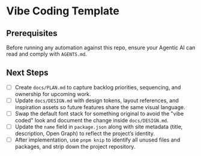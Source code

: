 # Vibe Coding Template

## Prerequisites

Before running any automation against this repo, ensure your Agentic AI can read and comply with `AGENTS.md`.

## Next Steps

- [ ] Create `docs/PLAN.md` to capture backlog priorities, sequencing, and ownership for upcoming work.
- [ ] Update `docs/DESIGN.md` with design tokens, layout references, and inspiration assets so future features share the same visual language.
- [ ] Swap the default font stack for something original to avoid the "vibe coded" look and document the change inside `docs/DESIGN.md`.
- [ ] Update the `name` field in `package.json` along with site metadata (title, description, Open Graph) to reflect the project’s identity.
- [ ] After implementation, use `pnpm knip` to identify all unused files and packages, and strip down the project repository.
